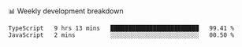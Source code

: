 📊 Weekly development breakdown
<!--START_SECTION:waka-->
```text
TypeScript   9 hrs 13 mins   █████████████████████████   99.41 % 
JavaScript   2 mins          ░░░░░░░░░░░░░░░░░░░░░░░░░   00.50 % 
```
<!--END_SECTION:waka-->
